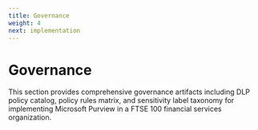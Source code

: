 ```yaml
---
title: Governance
weight: 4
next: implementation
---
```


# Governance

This section provides comprehensive governance artifacts including DLP policy catalog, policy rules matrix, and sensitivity label taxonomy for implementing Microsoft Purview in a FTSE 100 financial services organization.